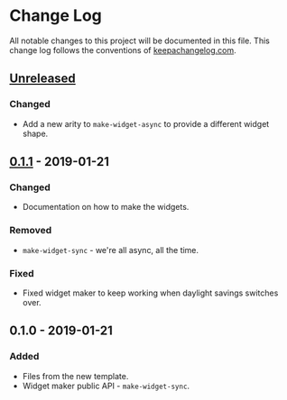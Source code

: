 # Change Log
All notable changes to this project will be documented in this file. This change log follows the conventions of [keepachangelog.com](http://keepachangelog.com/).

## [Unreleased]
### Changed
- Add a new arity to `make-widget-async` to provide a different widget shape.

## [0.1.1] - 2019-01-21
### Changed
- Documentation on how to make the widgets.

### Removed
- `make-widget-sync` - we're all async, all the time.

### Fixed
- Fixed widget maker to keep working when daylight savings switches over.

## 0.1.0 - 2019-01-21
### Added
- Files from the new template.
- Widget maker public API - `make-widget-sync`.

[Unreleased]: https://github.com/your-name/advent-of-code-clojure-style/compare/0.1.1...HEAD
[0.1.1]: https://github.com/your-name/advent-of-code-clojure-style/compare/0.1.0...0.1.1
